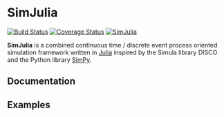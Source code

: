 SimJulia
========

[![Build Status](https://travis-ci.org/BenLauwens/SimJulia.jl.svg?branch=current)](https://travis-ci.org/BenLauwens/SimJulia.jl)
[![Coverage Status](https://coveralls.io/repos/BenLauwens/SimJulia.jl/badge.svg?branch=current)](https://coveralls.io/r/BenLauwens/SimJulia.jl?branch=current)
[![SimJulia](http://pkg.julialang.org/badges/SimJulia_release.svg)](http://pkg.julialang.org/?pkg=SimJulia&ver=release)

**SimJulia** is a combined continuous time / discrete event process oriented simulation framework written in [Julia](http://julialang.org) inspired by the Simula library DISCO and the Python library [SimPy](http://simpy.sourceforge.net/).

## Documentation

## Examples


